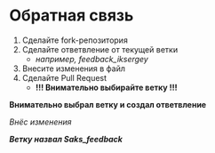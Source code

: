 # Обратная связь 
1. Сделайте fork-репозитория
2. Сделайте ответвление от текущей ветки
   - *например, feedback_iksergey*
3. Внесите изменения в файл
4. Сделайте Pull Request
   - **!!! Внимательно выбирайте ветку !!!** 

**Внимательно выбрал ветку и создал ответвление** 

*Внёс изменения*

***Ветку назвал Saks_feedback***

